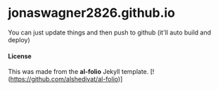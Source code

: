 # jonaswagner2826.github.io

You can just update things and then push to github (it'll auto build and deploy)




#### License
This was made from the **al-folio** Jekyll template. 
[!(https://github.com/alshedivat/al-folio)]

